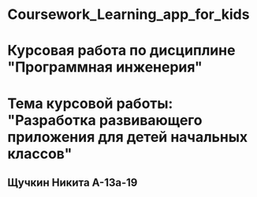 # Coursework_Learning_app_for_kids
# Курсовая работа по дисциплине "Программная инженерия"
# Тема курсовой работы: "Разработка развивающего приложения для детей начальных классов"
## Щучкин Никита А-13а-19
